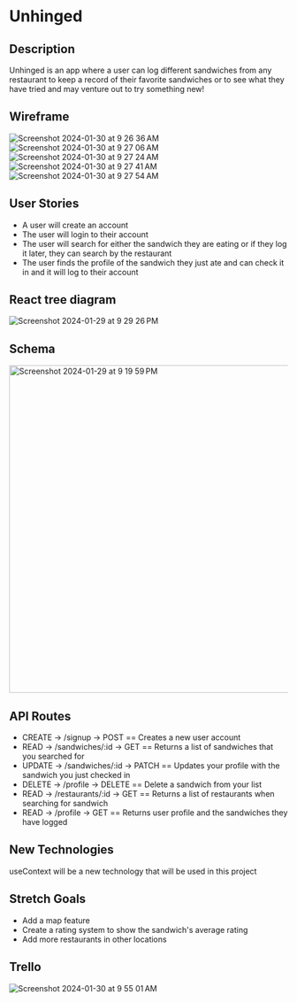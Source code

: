 # Unhinged

## Description
Unhinged is an app where a user can log different sandwiches from any restaurant to keep a record of their favorite sandwiches or to see what they have tried and may venture out to try something new!

## Wireframe
![Screenshot 2024-01-30 at 9 26 36 AM](https://github.com/Nickjw243/Unhinged/assets/145048770/576daf4a-7fcf-49ca-bd1a-ae6e246dece0)
![Screenshot 2024-01-30 at 9 27 06 AM](https://github.com/Nickjw243/Unhinged/assets/145048770/ce89e0ca-12a0-4ef9-a4e7-5efdfdbf8176)
![Screenshot 2024-01-30 at 9 27 24 AM](https://github.com/Nickjw243/Unhinged/assets/145048770/3b6d5658-9391-4a4b-beaa-230d25d6e0dc)
![Screenshot 2024-01-30 at 9 27 41 AM](https://github.com/Nickjw243/Unhinged/assets/145048770/e1502a48-7505-4666-92a2-d34f191b8cf7)
![Screenshot 2024-01-30 at 9 27 54 AM](https://github.com/Nickjw243/Unhinged/assets/145048770/6639aec8-07fe-499c-83ec-c4ae676f5329)

## User Stories
- A user will create an account
- The user will login to their account
- The user will search for either the sandwich they are eating or if they log it later, they can search by the restaurant
- The user finds the profile of the sandwich they just ate and can check it in and it will log to their account

## React tree diagram
![Screenshot 2024-01-29 at 9 29 26 PM](https://github.com/Nickjw243/Unhinged/assets/145048770/8b31eafa-62fc-4de1-97aa-fe989463c145)

## Schema
<img width="592" alt="Screenshot 2024-01-29 at 9 19 59 PM" src="https://github.com/Nickjw243/Unhinged/assets/145048770/fa8bc105-c8b3-443f-9ed0-34c925ce455b">

## API Routes
- CREATE -> /signup -> POST == Creates a new user account
- READ -> /sandwiches/:id -> GET == Returns a list of sandwiches that you searched for
- UPDATE -> /sandwiches/:id -> PATCH == Updates your profile with the sandwich you just checked in
- DELETE -> /profile -> DELETE == Delete a sandwich from your list
- READ -> /restaurants/:id -> GET == Returns a list of restaurants when searching for sandwich
- READ -> /profile -> GET == Returns user profile and the sandwiches they have logged

## New Technologies
useContext will be a new technology that will be used in this project

## Stretch Goals
- Add a map feature
- Create a rating system to show the sandwich's average rating
- Add more restaurants in other locations

## Trello
![Screenshot 2024-01-30 at 9 55 01 AM](https://github.com/Nickjw243/Unhinged/assets/145048770/be009727-6e74-4f7a-a54e-c21af16b6db7)





